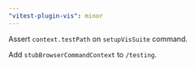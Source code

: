 ```yaml
---
"vitest-plugin-vis": minor
---
```


Assert `context.testPath` on `setupVisSuite` command.

Add `stubBrowserCommandContext` to `/testing`.
